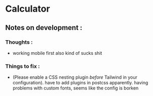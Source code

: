 # Calculator 


## Notes on development :

### Thoughts : 

- working mobile first also kind of sucks shit

### Things to fix :

- (Please enable a CSS nesting plugin *before* Tailwind in your configuration). have to add plugins in postcss apparently. 
having problems with custom fonts, seems like the config is borken 